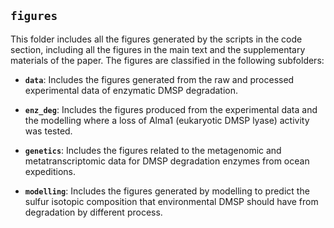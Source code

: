 ## `figures`

This folder includes all the figures generated by the scripts in the code section, including all the figures in the main text and the supplementary materials of the paper. The figures are classified in the following subfolders:

 * **`data`**: Includes the figures generated from the raw and processed experimental data of enzymatic DMSP degradation.

  * **`enz_deg`**: Includes the figures produced from the experimental data and the modelling where a loss of Alma1 (eukaryotic DMSP lyase) activity was tested.

  * **`genetics`**: Includes the figures related to the metagenomic and metatranscriptomic data for DMSP degradation enzymes from ocean expeditions.

  * **`modelling`**: Includes the figures generated by modelling to predict the sulfur isotopic composition that environmental DMSP should have from degradation by different process.